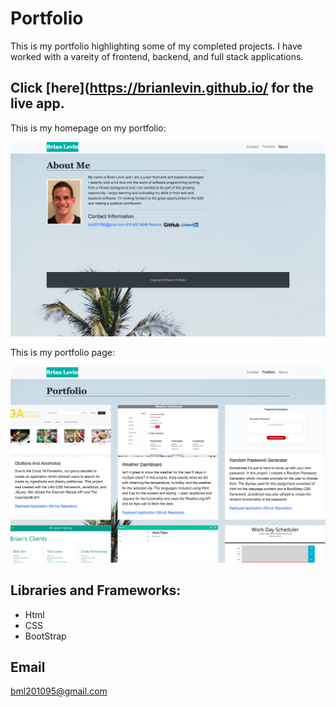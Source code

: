 
# Portfolio



This is my portfolio highlighting some of my completed projects. I have worked with a vareity of  frontend, backend, and full stack applications.

## Click [here](https://brianlevin.github.io/ for the live app.

This is my homepage on my portfolio:

![Home Screenshot](images1/homepage.png)


This is my portfolio page:


![Portfolio Screenshot](images1/portfolio.png)

## Libraries and Frameworks:

 - Html
 - CSS
 - BootStrap



## Email

bml201095@gmail.com

